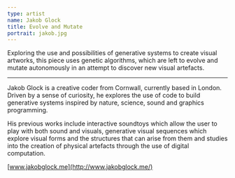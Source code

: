 ```yaml
---
type: artist
name: Jakob Glock
title: Evolve and Mutate
portrait: jakob.jpg
---
```


Exploring the use and possibilities of generative systems to create visual artworks, this piece uses genetic algorithms, which are left to evolve and mutate autonomously in an attempt to discover new visual artefacts.

---

Jakob Glock is a creative coder from Cornwall, currently based in London. Driven by a sense of curiosity, he explores the use of code to build generative systems inspired by nature, science, sound and graphics programming.

His previous works include interactive soundtoys which allow the user to play with both sound and visuals, generative visual sequences which explore visual forms and the structures that can arise from them and studies into the creation of physical artefacts through the use of digital computation.

[www.jakobglock.me](http://www.jakobglock.me/)
